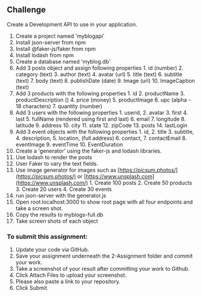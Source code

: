 ## **Challenge** 

Create a Development API to use in your application. 

1. Create a project named 'myblogapi' 
2. Install json-server from npm 
3. Install @faker-js/faker from npm 
4. Install lodash from npm 
5. Create a database named 'myblog.db' 
  1. Add 3 posts object and assign following properties 
    1. id (number) 
    2. category (text) 
    3. author (text) 
    4. avatar (url) 
    5. title (text) 
    6. subtitle (text) 
    7. body (text) 
    8. publishDate (date) 
    9. Image (url) 
    10. ImageCaption (text) 
  2. Add 3 products with the following properties 
    1. id 
    2. productName 
    3. productDescription () 
    4. price (money) 
    5. productImage 
    6. upc (alpha - 18 characters) 
    7. quantity (number) 
  3. Add 3 users with the following properties 
    1. userid, 
    2. avatar 
    3. first 
    4. last 
    5. fullName (rendered using first and last) 
    6. email 
    7. longitude 
    8. latitude 
    9. address 
    10. city 
    11. state 
    12. zipCode 
    13. posts 
    14. lastLogin 
  4. Add 3 event objects with the following properties 
    1. id, 
    2. title 
    3. subtitle, 
    4. description, 
    5. location,  (full address) 
    6. contact, 
    7. contactEmail 
    8. eventImage 
    9. eventTime 
    10. EventDuration 
6. Create a 'generator' using the faker-js and lodash libraries. 
  1. Use lodash to render the posts 
  2. User Faker to vary the text fields. 
  3. Use image generator for images such as [https://picsum.photos/](https://picsum.photos/) or [https://www.unsplash.com](https://www.unsplash.com/) 
    1. Create 100 posts 
    2. Create 50 products 
    3. Create 20 users 
    4. Create 30 events 
7. run json-server with the generator.js 
8. Open root localhost:3000 to show root page with all four endpoints and take a screen shot. 
9. Copy the results to myblogs-full.db 
10. Take screen shots of each object 

### To submit this assignment: 

1. Update your code via GitHub. 
2. Save your assignment underneath the 2-Assignment folder and commit your work. 
3. Take a screenshot of your result after committing your work to Github. 
4. Click Attach Files to upload your screenshot. 
5. Please also paste a link to your repository.  
6. Click Submit.
